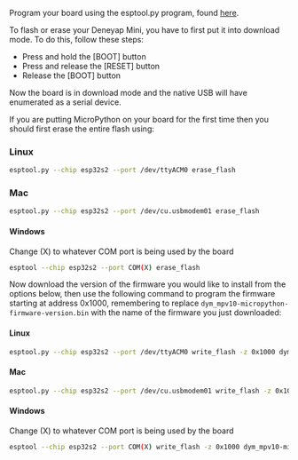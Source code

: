 Program your board using the esptool.py program, found [here](https://github.com/espressif/esptool).

To flash or erase your Deneyap Mini, you have to first put it into download mode.
To do this, follow these steps:

- Press and hold the [BOOT] button
- Press and release the [RESET] button
- Release the [BOOT] button

Now the board is in download mode and the native USB will have enumerated as a serial device.

If you are putting MicroPython on your board for the first time then you should
first erase the entire flash using:

### Linux
```bash
esptool.py --chip esp32s2 --port /dev/ttyACM0 erase_flash
```

### Mac
```bash
esptool.py --chip esp32s2 --port /dev/cu.usbmodem01 erase_flash
```

#### Windows
Change (X) to whatever COM port is being used by the board
```bash
esptool --chip esp32s2 --port COM(X) erase_flash
```

Now download the version of the firmware you would like to install from the options below,
then use the following command to program the firmware starting at address 0x1000,
remembering to replace `dym_mpv10-micropython-firmware-version.bin` with the name of the
firmware you just downloaded:

#### Linux
```bash
esptool.py --chip esp32s2 --port /dev/ttyACM0 write_flash -z 0x1000 dym_mpv10-micropython-firmware-version.bin
```

#### Mac
```bash
esptool.py --chip esp32s2 --port /dev/cu.usbmodem01 write_flash -z 0x1000 dym_mpv10-micropython-firmware-version.bin
```

#### Windows
Change (X) to whatever COM port is being used by the board
```bash
esptool --chip esp32s2 --port COM(X) write_flash -z 0x1000 dym_mpv10-micropython-firmware-version.bin
```
